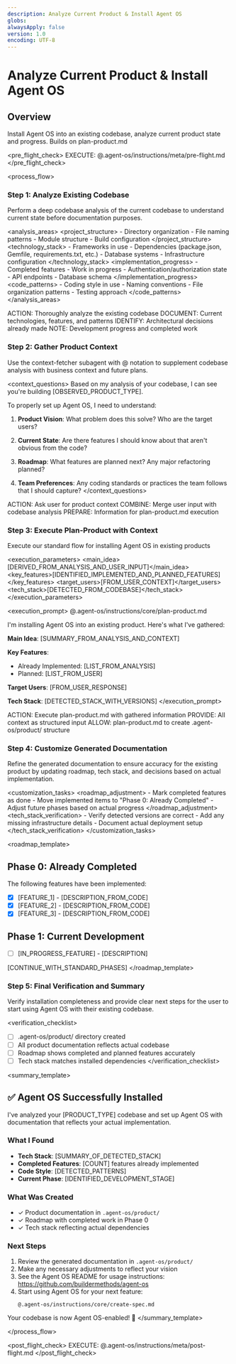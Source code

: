 ```yaml
---
description: Analyze Current Product & Install Agent OS
globs:
alwaysApply: false
version: 1.0
encoding: UTF-8
---
```


# Analyze Current Product & Install Agent OS

## Overview

Install Agent OS into an existing codebase, analyze current product state and
progress. Builds on plan-product.md

<pre_flight_check> EXECUTE: @.agent-os/instructions/meta/pre-flight.md
</pre_flight_check>

<process_flow>

<step number="1" name="analyze_existing_codebase">

### Step 1: Analyze Existing Codebase

Perform a deep codebase analysis of the current codebase to understand current
state before documentation purposes.

<analysis_areas> <project_structure> - Directory organization - File naming
patterns - Module structure - Build configuration </project_structure>
<technology_stack> - Frameworks in use - Dependencies (package.json, Gemfile,
requirements.txt, etc.) - Database systems - Infrastructure configuration
</technology_stack> <implementation_progress> - Completed features - Work in
progress - Authentication/authorization state - API endpoints - Database schema
</implementation_progress> <code_patterns> - Coding style in use - Naming
conventions - File organization patterns - Testing approach </code_patterns>
</analysis_areas>

<instructions>
  ACTION: Thoroughly analyze the existing codebase
  DOCUMENT: Current technologies, features, and patterns
  IDENTIFY: Architectural decisions already made
  NOTE: Development progress and completed work
</instructions>

</step>

<step number="2" subagent="context-fetcher" name="gather_product_context">

### Step 2: Gather Product Context

Use the context-fetcher subagent with @ notation to supplement codebase analysis
with business context and future plans.

<context_questions> Based on my analysis of your codebase, I can see you're
building [OBSERVED_PRODUCT_TYPE].

To properly set up Agent OS, I need to understand:

1. **Product Vision**: What problem does this solve? Who are the target users?

2. **Current State**: Are there features I should know about that aren't obvious
   from the code?

3. **Roadmap**: What features are planned next? Any major refactoring planned?

4. **Team Preferences**: Any coding standards or practices the team follows that
   I should capture? </context_questions>

<instructions>
  ACTION: Ask user for product context
  COMBINE: Merge user input with codebase analysis
  PREPARE: Information for plan-product.md execution
</instructions>

</step>

<step number="3" name="execute_plan_product">

### Step 3: Execute Plan-Product with Context

Execute our standard flow for installing Agent OS in existing products

<execution_parameters>
<main_idea>[DERIVED_FROM_ANALYSIS_AND_USER_INPUT]</main_idea>
<key_features>[IDENTIFIED_IMPLEMENTED_AND_PLANNED_FEATURES]</key_features>
<target_users>[FROM_USER_CONTEXT]</target_users>
<tech_stack>[DETECTED_FROM_CODEBASE]</tech_stack> </execution_parameters>

<execution_prompt> @.agent-os/instructions/core/plan-product.md

I'm installing Agent OS into an existing product. Here's what I've gathered:

**Main Idea**: [SUMMARY_FROM_ANALYSIS_AND_CONTEXT]

**Key Features**:

- Already Implemented: [LIST_FROM_ANALYSIS]
- Planned: [LIST_FROM_USER]

**Target Users**: [FROM_USER_RESPONSE]

**Tech Stack**: [DETECTED_STACK_WITH_VERSIONS] </execution_prompt>

<instructions>
  ACTION: Execute plan-product.md with gathered information
  PROVIDE: All context as structured input
  ALLOW: plan-product.md to create .agent-os/product/ structure
</instructions>

</step>

<step number="4" name="customize_generated_files">

### Step 4: Customize Generated Documentation

Refine the generated documentation to ensure accuracy for the existing product
by updating roadmap, tech stack, and decisions based on actual implementation.

<customization_tasks> <roadmap_adjustment> - Mark completed features as done -
Move implemented items to "Phase 0: Already Completed" - Adjust future phases
based on actual progress </roadmap_adjustment> <tech_stack_verification> -
Verify detected versions are correct - Add any missing infrastructure details -
Document actual deployment setup </tech_stack_verification>
</customization_tasks>

<roadmap_template>

## Phase 0: Already Completed

The following features have been implemented:

- [x] [FEATURE_1] - [DESCRIPTION_FROM_CODE]
- [x] [FEATURE_2] - [DESCRIPTION_FROM_CODE]
- [x] [FEATURE_3] - [DESCRIPTION_FROM_CODE]

## Phase 1: Current Development

- [ ] [IN_PROGRESS_FEATURE] - [DESCRIPTION]

[CONTINUE_WITH_STANDARD_PHASES] </roadmap_template>

</step>

<step number="5" name="final_verification">

### Step 5: Final Verification and Summary

Verify installation completeness and provide clear next steps for the user to
start using Agent OS with their existing codebase.

<verification_checklist>

- [ ] .agent-os/product/ directory created
- [ ] All product documentation reflects actual codebase
- [ ] Roadmap shows completed and planned features accurately
- [ ] Tech stack matches installed dependencies </verification_checklist>

<summary_template>

## ✅ Agent OS Successfully Installed

I've analyzed your [PRODUCT_TYPE] codebase and set up Agent OS with
documentation that reflects your actual implementation.

### What I Found

- **Tech Stack**: [SUMMARY_OF_DETECTED_STACK]
- **Completed Features**: [COUNT] features already implemented
- **Code Style**: [DETECTED_PATTERNS]
- **Current Phase**: [IDENTIFIED_DEVELOPMENT_STAGE]

### What Was Created

- ✓ Product documentation in `.agent-os/product/`
- ✓ Roadmap with completed work in Phase 0
- ✓ Tech stack reflecting actual dependencies

### Next Steps

1. Review the generated documentation in `.agent-os/product/`
2. Make any necessary adjustments to reflect your vision
3. See the Agent OS README for usage instructions:
   https://github.com/buildermethods/agent-os
4. Start using Agent OS for your next feature:
   ```
   @.agent-os/instructions/core/create-spec.md
   ```

Your codebase is now Agent OS-enabled! 🚀 </summary_template>

</step>

</process_flow>

<post_flight_check> EXECUTE: @.agent-os/instructions/meta/post-flight.md
</post_flight_check>
